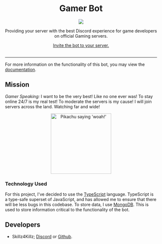 <div align=center>
    <h1>Gamer Bot</h1>
    <img src="./assets/profile/gamer.png" />
    <p>Providing your server with the best Discord experience for game developers on official Gaming servers.</p>
    <a href="(https://discordapp.com/oauth2/authorize?client_id=270010330782892032&scope=bot&permissions=336067670">Invite the bot to your server.</a>
    <br /><br /><hr />
</div>

For more information on the functionality of this bot, you may view the [documentation](https://gamer.netlify.com).

## Mission

*Gamer Speaking:*
I want to be the very best!
Like no one ever was!
To stay online 24/7 is my real test!
To moderate the servers is my cause!
I will join servers across the land.
Watching far and wide!

<div align=center>
    <img width="200" alt="Pikachu saying 'woah!'" src="https://media1.tenor.com/images/8304f77f7152694ef2979e2fbf4c27c0/tenor.gif?itemid=15018367" />
</div>

### Technology Used

For this project, I've decided to use the [TypeScript](https://www.typescriptlang.org) language. TypeScript is a type-safe superset of JavaScript, and has allowed me to ensure that there will be less bugs in this codebase.
To store data, I use [MongoDB](https://mongodb.com). This is used to store information critical to the functionality of the bot.

## Developers

- Skillz4Killz; [Discord](https://discord.gg/rWMuMdk) or [Github](https://github.com/Skillz4Killz).
